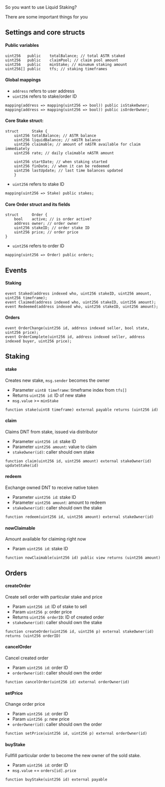 So you want to use Liquid Staking?

There are some important things for you


## Settings and core structs
#### Public variables
```solidity
uint256   public    totalBalance; // total ASTR staked
uint256   public    claimPool; // claim pool amount
uint256   public    minStake; // minumum staking amount
uint256[] public    tfs; // staking timeframes
```

#### Global mappings
* ```address``` refers to user address
* ```uint256``` refers to stake/order ID
```solidity
mapping(address => mapping(uint256 => bool)) public isStakeOwner;
mapping(address => mapping(uint256 => bool)) public isOrderOwner;
```

####  Core Stake struct:
```solidity
struct      Stake {
    uint256 totalBalance; // ASTR balance
    uint256 liquidBalance; // nASTR balance
    uint256 claimable; // amount of nASTR available for claim immediately
    uint256 rate; // daily claimable nASTR amount

    uint256 startDate; // when staking started
    uint256 finDate; // when it can be redeemed
    uint256 lastUpdate; // last time balances updated
    }
```
* ```uint256``` refers to stake ID
```solidity
mapping(uint256 => Stake) public stakes;
```
#### Core Order struct and its fields
```solidity
struct      Order {
    bool    active; // is order active?
    address owner; // order owner
    uint256 stakeID; // order stake ID
	uint256 price; // order price
}
```
* ```uint256``` refers to order ID
```solidity
mapping(uint256 => Order) public orders;
```

## Events
#### Staking
```solidity
event Staked(address indexed who, uint256 stakeID, uint256 amount, uint256 timeframe);
event Claimed(address indexed who, uint256 stakeID, uint256 amount);
event Redeemed(address indexed who, uint256 stakeID, uint256 amount);
```
#### Orders
```solidity
event OrderChange(uint256 id, address indexed seller, bool state, uint256 price);
event OrderComplete(uint256 id, address indexed seller, address indexed buyer, uint256 price);
```

## Staking

#### stake
Creates new stake, ```msg.sender``` becomes the owner
* Parameter ```uint8 timeframe```: timeframe index from ```tfs[]```
* Returns ```uint256 id```: ID of new stake
* ```msg.value``` >= ```minStake```
```solidity
function stake(uint8 timeframe) external payable returns (uint256 id)
```
#### claim
Claims DNT from stake, issued via distributor
* Parameter ```uint256 id```: stake ID
* Parameter ```uint256 amount```: value to claim
* ```stakeOwner(id)```: caller should own stake
```solidity
function claim(uint256 id, uint256 amount) external stakeOwner(id) updateStake(id)
```
#### redeem
Exchange owned DNT to receive native token
* Parameter ```uint256 id```: stake ID
* Parameter ```uint256 amount```: amount to redeem
* ```stakeOwner(id)```: caller should own the stake
```solidity
function redeem(uint256 id, uint256 amount) external stakeOwner(id)
```
#### nowClaimable
Amount available for claiming right now
* Param ```uint256 id```: stake ID
```solidity
function nowClaimable(uint256 id) public view returns (uint256 amount)
```

## Orders
#### createOrder
Create sell order with particular stake and price
* Param ```uint256 id```: ID of stake to sell
* Param ```uint256 p```: order price
* Returns ```uint256 orderID```: ID of created order
* ```stakeOwner(id)```:  caller should own the stake
```solidity
function createOrder(uint256 id, uint256 p) external stakeOwner(id) returns (uint256 orderID)
```
#### cancelOrder
Cancel created order
* Param ```uint256 id```: order ID
* ```orderOwner(id)```: caller should own the order
```solidity
function cancelOrder(uint256 id) external orderOwner(id)
```
#### setPrice
Change order price
* Param ```uint256 id```: order ID
* Param ```uint256 p```: new price
* ```orderOwner(id)```: caller should own the order
```solidity
function setPrice(uint256 id, uint256 p) external orderOwner(id)
```
#### buyStake
Fullfill particular order to become the new owner of the sold stake.
* Param ```uint256 id```: order ID
* ```msg.value``` == ```orders[id].price```
```solidity
function buyStake(uint256 id) external payable
```